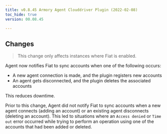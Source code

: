 ```yaml
---
title: v0.8.45 Armory Agent Clouddriver Plugin (2022-02-08)
toc_hide: true
version: 00.08.45

---
```


## Changes

> This change only affects instances where Fiat is enabled.

Agent now notifies Fiat to sync accounts when one of the following occurs:

- A new agent connection is made, and the plugin registers new accounts
- An agent gets disconnected, and the plugin deletes the associated accounts

This reduces downtime.

Prior to this change, Agent did not notify Fiat to sync accounts when a new agent connects (adding an account) or an existing agent disconnects (deleting an account). This led to situations where an `Access denied` or `Time out` error occurred while trying to perform an operation using one of the accounts that had been added or deleted.
